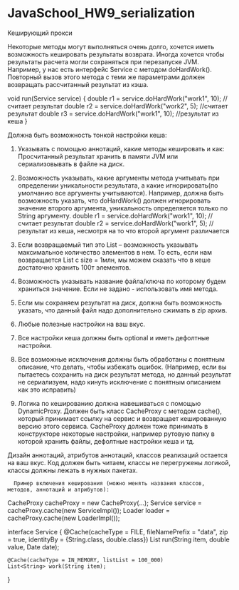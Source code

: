 # JavaSchool_HW9_serialization

Кеширующий прокси

Некоторые методы могут выполняться очень долго, хочется иметь возможность кешировать результаты возврата. Иногда хочется чтобы результаты расчета могли сохраняться при перезапуске JVM.
Например, у нас есть интерфейс Service c методом doHardWork(). Повторный вызов этого метода с теми же параметрами должен возвращать рассчитанный результат из кэша.

void run(Service service) {
    double r1 = service.doHardWork("work1", 10); //считает результат
    double r2 = service.doHardWork("work2", 5);  //считает результат
    double r3 = service.doHardWork("work1", 10); //результат из кеша
}

Должна быть возможность тонкой настройки кеша:
1.	Указывать с помощью аннотаций, какие методы кешировать и как: Просчитанный результат хранить в памяти JVM или сериализовывать в файле на диск.
2.	Возможность указывать, какие аргументы метода учитывать при определении уникальности результата, а какие игнорировать(по умолчанию все аргументы учитываются). Например, должна быть возможность указать, что doHardWork() должен игнорировать значение второго аргумента, уникальность определяется только по String аргументу.
    double r1 = service.doHardWork("work1", 10); //считает результат
    double r2 = service.doHardWork("work1", 5);  // результат из кеша, несмотря на то что  второй аргумент различается

3.	Если возвращаемый тип это List – возможность указывать максимальное количество элементов в нем. То есть, если нам возвращается List с size = 1млн, мы можем сказать что в кеше достаточно хранить 100т элементов.
4.	Возможность указывать название файла/ключа по которому будем храниться значение. Если не задано - использовать имя метода.
5.	Если мы сохраняем результат на диск, должна быть возможность указать, что данный файл надо дополнительно сжимать в zip архив.
6.	Любые полезные настройки на ваш вкус.
7.	Все настройки кеша должны быть optional и иметь дефолтные настройки.
8.	Все возможные исключения должны быть обработаны с понятным описание, что делать, чтобы избежать ошибок. (Например, если вы пытаетесь сохранить на диск результат метода, но данный результат не сериализуем, надо кинуть исключение с понятным описанием как это исправить)
9.	Логика по кешированию должна навешиваться с помощью DynamicProxy. Должен быть класс CacheProxy с методом cache(), который принимает ссылку на сервис и возвращает кешированную версию этого сервиса.  CacheProxy должен тоже принимать в конструкторе некоторые настройки, например рутовую папку в которой хранить файлы, дефолтные настройки кеша и тд.

Дизайн аннотаций, атрибутов  аннотаций, классов реализаций остается на ваш вкус. Код должен быть читаем, классы не перегружены логикой, классы должны лежать в нужных пакетах.

      Пример включения кеширования (можно менять названия классов, методов, аннотаций и атрибутов):

CacheProxy cacheProxy = new CacheProxy(...);
Service service = cacheProxy.cache(new ServiceImpl());
Loader loader = cacheProxy.cache(new LoaderImpl());

interface Service {
    @Cache(cacheType = FILE, fileNamePrefix = "data", zip = true, identityBy = {String.class, double.class})
    List<String> run(String item, double value, Date date);

    @Cache(cacheType = IN_MEMORY, listList = 100_000)
    List<String> work(String item);
}
